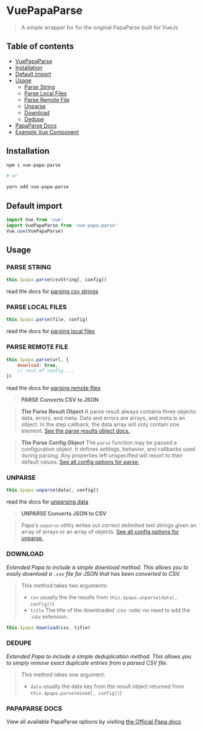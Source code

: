 # VuePapaParse

> A simple wrapper for for the original PapaParse built for VueJs

## Table of contents
* [VuePapaParse](#vuepapaparse)
* [Installation](#installation)
* [Default import](#default-import)
* [Usage](#usage)
  * [Parse String](#parse-string)
  * [Parse Local Files](#parse-local-files)
  * [Parse Remote File](#parse-remote-file)
  * [Unparse](#unparse)
  * [Download](#download)
  * [Dedupe](#dedupe)
* [PapaParse Docs](#papaparsedocs)
* [Example Vue Component](#example)

## Installation

```bash
npm i vue-papa-parse

# or

yarn add vue-papa-parse
```
## Default import
```javascript
import Vue from 'vue'
import VuePapaParse from 'vue-papa-parse'
Vue.use(VuePapaParse)
```

## Usage

### PARSE STRING
```javascript
this.$papa.parse(csvString[, config])
```
read the docs for [parsing csv strings](https://www.papaparse.com/docs#strings)

### PARSE LOCAL FILES
```javascript
this.$papa.parse(file, config)
```
read the docs for [parsing local files](https://www.papaparse.com/docs#local-files)

### PARSE REMOTE FILE
```javascript
this.$papa.parse(url, {
	download: true,
	// rest of config ...
})
```
read the docs for [parsing remote files](https://www.papaparse.com/docs#remote-files)
>**PARSE Converts CSV to JSON**

>**The Parse Result Object**
>A parse result always contains three objects: data, errors, and meta. Data and errors are arrays, and meta is an object. In the step callback, the data array will only contain one element. [See the parse results object docs.](https://www.papaparse.com/docs#results)

>**The Parse Config Object**
>The  `parse`  function may be passed a configuration object. It defines settings, behavior, and callbacks used during parsing. Any properties left unspecified will resort to their default values. [See all config options for parse.](https://www.papaparse.com/docs#config)

### UNPARSE
```javascript
this.$papa.unparse(data[, config])
```
read the docs for [unparsing data](https://www.papaparse.com/docs#unparse)

>**UNPARSE Converts JSON to CSV**

> Papa's  `unparse`  utility writes out correct delimited text strings given an array of arrays or an array of objects. [See all config options for unparse.](https://www.papaparse.com/docs#unparse-config-default)

### DOWNLOAD
*Extended Papa to include a simple download method. This allows you to easily download a ```.csv``` file for JSON that has been converted to CSV.*

> This method takes two arguments:
>
> - ```csv``` usually the the results from ```this.$papa.unparse(data[, config])```)
> - ```title``` The title of the downloaded .csv.
	 note: no need to add the .csv extension.

```javascript
this.$papa.download(csv, title)
```

### DEDUPE
*Extended Papa to include a simple deduplication method. This allows you to simply remove exact duplicate entries from a parsed CSV file.*

> This method takes one argument:
>
> - ```data``` usually the data key from the result object returned from ```this.$papa.parse(mixed[, config])```)

### PAPAPARSE DOCS
View all available PapaParse options by visiting [the Official Papa docs](https://www.papaparse.com/docs)
